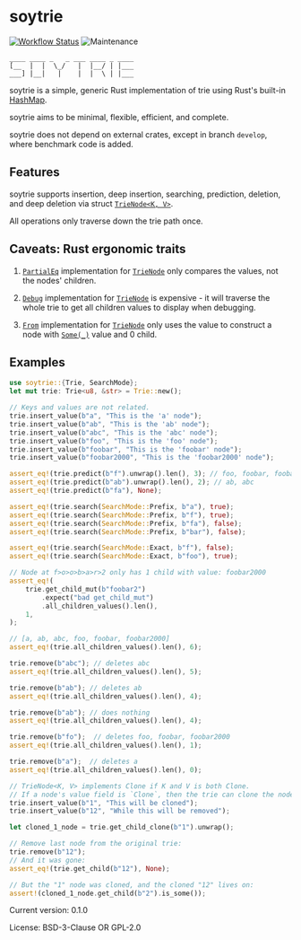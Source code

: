 # soytrie

[![Workflow Status](https://github.com/artnoi43/soytrie/workflows/main/badge.svg)](https://github.com/artnoi43/soytrie/actions?query=workflow%3A%22main%22)
![Maintenance](https://img.shields.io/badge/maintenance-activly--developed-brightgreen.svg)

```text
____ ____ _   _ ___ ____ _ ____
[__  |  |  \_/   |  |__/ | |___
___] |__|   |    |  |  \ | |___
```

soytrie is a simple, generic Rust implementation of trie using Rust's built-in
[HashMap](std::collections::HashMap).

soytrie aims to be minimal, flexible, efficient, and complete.

soytrie does not depend on external crates, except in branch `develop`,
where benchmark code is added.

## Features

soytrie supports insertion, deep insertion, searching, prediction,
deletion, and deep deletion via struct [`TrieNode<K, V>`](TrieNode).

All operations only traverse down the trie path once.

## Caveats: Rust ergonomic traits

1. [`PartialEq`](PartialEq) implementation for [`TrieNode`](TrieNode)
    only compares the values, not the nodes' children.

2. [`Debug`](Debug) implementation for [`TrieNode`](TrieNode) is expensive -
    it will traverse the whole trie to get all children values to display when debugging.

3. [`From`](From) implementation for [`TrieNode`](TrieNode) only uses the value to
    construct a node with [`Some(_)`](Some) value and 0 child.

## Examples

```rust
use soytrie::{Trie, SearchMode};
let mut trie: Trie<u8, &str> = Trie::new();

// Keys and values are not related.
trie.insert_value(b"a", "This is the 'a' node");
trie.insert_value(b"ab", "This is the 'ab' node");
trie.insert_value(b"abc", "This is the 'abc' node");
trie.insert_value(b"foo", "This is the 'foo' node");
trie.insert_value(b"foobar", "This is the 'foobar' node");
trie.insert_value(b"foobar2000", "This is the 'foobar2000' node");

assert_eq!(trie.predict(b"f").unwrap().len(), 3); // foo, foobar, foobar2000
assert_eq!(trie.predict(b"ab").unwrap().len(), 2); // ab, abc
assert_eq!(trie.predict(b"fa"), None);

assert_eq!(trie.search(SearchMode::Prefix, b"a"), true);
assert_eq!(trie.search(SearchMode::Prefix, b"f"), true);
assert_eq!(trie.search(SearchMode::Prefix, b"fa"), false);
assert_eq!(trie.search(SearchMode::Prefix, b"bar"), false);

assert_eq!(trie.search(SearchMode::Exact, b"f"), false);
assert_eq!(trie.search(SearchMode::Exact, b"foo"), true);

// Node at f>o>o>b>a>r>2 only has 1 child with value: foobar2000
assert_eq!(
    trie.get_child_mut(b"foobar2")
        .expect("bad get_child_mut")
        .all_children_values().len(),
    1,
);

// [a, ab, abc, foo, foobar, foobar2000]
assert_eq!(trie.all_children_values().len(), 6);

trie.remove(b"abc"); // deletes abc
assert_eq!(trie.all_children_values().len(), 5);

trie.remove(b"ab"); // deletes ab
assert_eq!(trie.all_children_values().len(), 4);

trie.remove(b"ab"); // does nothing
assert_eq!(trie.all_children_values().len(), 4);

trie.remove(b"fo");  // deletes foo, foobar, foobar2000
assert_eq!(trie.all_children_values().len(), 1);

trie.remove(b"a");  // deletes a
assert_eq!(trie.all_children_values().len(), 0);

// TrieNode<K, V> implements Clone if K and V is both Clone.
// If a node's value field is `Clone`, then the trie can clone the node as well:
trie.insert_value(b"1", "This will be cloned");
trie.insert_value(b"12", "While this will be removed");

let cloned_1_node = trie.get_child_clone(b"1").unwrap();

// Remove last node from the original trie:
trie.remove(b"12");
// And it was gone:
assert_eq!(trie.get_child(b"12"), None);

// But the "1" node was cloned, and the cloned "12" lives on:
assert!(cloned_1_node.get_child(b"2").is_some());
```

Current version: 0.1.0

License: BSD-3-Clause OR GPL-2.0
